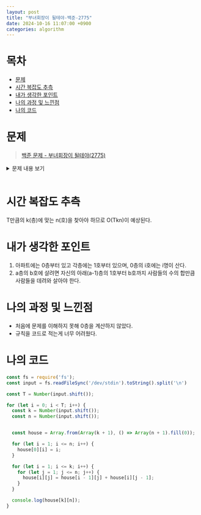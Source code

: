 ```yaml
---
layout: post
title: "부녀회장이 될테야-백준-2775"
date: 2024-10-16 11:07:00 +0900
categories: algorithm
---
```


# 목차
- [문제](#문제)
- [시간 복잡도 추측](#시간-복잡도-추측)
- [내가 생각한 포인트](#내가-생각한-포인트)
- [나의 과정 및 느낀점](#나의-과정-및-느낀점)
- [나의 코드](#나의-코드)



# 문제

> [백준 문제 - 부녀회장이 될테야(2775)](https://www.acmicpc.net/problem/2775)

<details>

<summary>
문제 내용 보기
</summary>

- 문제 <br>
평소 반상회에 참석하는 것을 좋아하는 주희는 이번 기회에 부녀회장이 되고 싶어 각 층의 사람들을 불러 모아 반상회를 주최하려고 한다.<br>
이 아파트에 거주를 하려면 조건이 있는데, “a층의 b호에 살려면 자신의 아래(a-1)층의 1호부터 b호까지 사람들의 수의 합만큼 사람들을 데려와 살아야 한다” 는 계약 조항을 꼭 지키고 들어와야 한다.<br>
아파트에 비어있는 집은 없고 모든 거주민들이 이 계약 조건을 지키고 왔다고 가정했을 때, 주어지는 양의 정수 k와 n에 대해 k층에 n호에는 몇 명이 살고 있는지 출력하라. 단, 아파트에는 0층부터 있고 각층에는 1호부터 있으며, 0층의 i호에는 i명이 산다.<br>
<br>

- 입력 <br>
첫 번째 줄에 Test case의 수 T가 주어진다. 그리고 각각의 케이스마다 입력으로 첫 번째 줄에 정수 k, 두 번째 줄에 정수 n이 주어진다<br>
<br>

- 출력 <br>
각각의 Test case에 대해서 해당 집에 거주민 수를 출력하라.<br>
<br>

- 제한
1 ≤ k, n ≤ 14 <br>
<br>
</details>
<br>

# 시간 복잡도 추측
T만큼의 k(층)에 맞는 n(호)을 찾아야 하므로 O(Tkn)이 예상된다.

# 내가 생각한 포인트

1. 아파트에는 0층부터 있고 각층에는 1호부터 있으며, 0층의 i호에는 i명이 산다.
2. a층의 b호에 살려면 자신의 아래(a-1)층의 1호부터 b호까지 사람들의 수의 합만큼 사람들을 데려와 살아야 한다.

# 나의 과정 및 느낀점
- 처음에 문제를 이해하지 못해 0층을 계산하지 않았다.
- 규칙을 코드로 적는게 너무 어려웠다.

# 나의 코드

```js
const fs = require('fs');
const input = fs.readFileSync('/dev/stdin').toString().split('\n')

const T = Number(input.shift());

for (let i = 0; i < T; i++) {
  const k = Number(input.shift());
  const n = Number(input.shift());


  const house = Array.from(Array(k + 1), () => Array(n + 1).fill(0));

  for (let i = 1; i <= n; i++) {
    house[0][i] = i;
  }

  for (let i = 1; i <= k; i++) {
    for (let j = 1; j <= n; j++) {
      house[i][j] = house[i - 1][j] + house[i][j - 1];
    }
  }

  console.log(house[k][n]);
}
```

